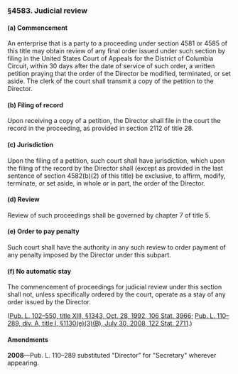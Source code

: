 ### §4583. Judicial review ###

[]()

#### (a) Commencement ####

An enterprise that is a party to a proceeding under section 4581 or 4585 of this title may obtain review of any final order issued under such section by filing in the United States Court of Appeals for the District of Columbia Circuit, within 30 days after the date of service of such order, a written petition praying that the order of the Director be modified, terminated, or set aside. The clerk of the court shall transmit a copy of the petition to the Director.

[]()

#### (b) Filing of record ####

Upon receiving a copy of a petition, the Director shall file in the court the record in the proceeding, as provided in section 2112 of title 28.

[]()

#### (c) Jurisdiction ####

Upon the filing of a petition, such court shall have jurisdiction, which upon the filing of the record by the Director shall (except as provided in the last sentence of section 4582(b)(2) of this title) be exclusive, to affirm, modify, terminate, or set aside, in whole or in part, the order of the Director.

[]()

#### (d) Review ####

Review of such proceedings shall be governed by chapter 7 of title 5.

[]()

#### (e) Order to pay penalty ####

Such court shall have the authority in any such review to order payment of any penalty imposed by the Director under this subpart.

[]()

#### (f) No automatic stay ####

The commencement of proceedings for judicial review under this section shall not, unless specifically ordered by the court, operate as a stay of any order issued by the Director.

([Pub. L. 102–550, title XIII, §1343, Oct. 28, 1992, 106 Stat. 3966](/statviewer.htm?volume=106&page=3966); [Pub. L. 110–289, div. A, title I, §1130(e)(3)(B), July 30, 2008, 122 Stat. 2711](/statviewer.htm?volume=122&page=2711).)

#### Amendments ####

**2008**—Pub. L. 110–289 substituted "Director" for "Secretary" wherever appearing.